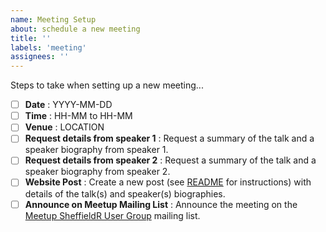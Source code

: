 ```yaml
---
name: Meeting Setup
about: schedule a new meeting
title: ''
labels: 'meeting'
assignees: ''
---
```


Steps to take when setting up a new meeting...

+ [ ] **Date** : YYYY-MM-DD
+ [ ] **Time** : HH-MM to HH-MM
+ [ ] **Venue** : LOCATION
+ [ ] **Request details from speaker 1** : Request a summary of the talk and a speaker biography from speaker 1.
+ [ ] **Request details from speaker 2** : Request a summary of the talk and a speaker biography from speaker 2.
+ [ ] **Website Post** : Create a new post (see [README](https://github.com/SheffieldR/SheffieldR.github.io) for
      instructions) with details of the talk(s) and speaker(s) biographies.
+ [ ] **Announce on Meetup Mailing List** : Announce the meeting on the [Meetup SheffieldR User
      Group](https://www.meetup.com/sheffieldr-sheffield-r-users-group/) mailing list.

